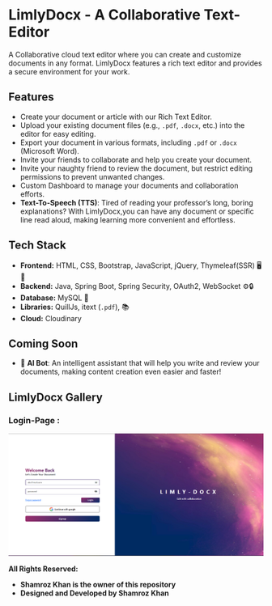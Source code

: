 # LimlyDocx - A Collaborative Text-Editor

A Collaborative cloud text editor where you can create and customize documents in any format. LimlyDocx features a rich text editor and provides a secure environment for your work.

## Features

- Create your document or article with our Rich Text Editor.
- Upload your existing document files (e.g., `.pdf`, `.docx`, etc.) into the editor for easy editing.
- Export your document in various formats, including `.pdf` or `.docx` (Microsoft Word).
- Invite your friends to collaborate and help you create your document.
- Invite your naughty friend to review the document, but restrict editing permissions to prevent unwanted changes.
- Custom Dashboard to manage your documents and collaboration efforts.
- **Text-To-Speech (TTS)**: Tired of reading your professor’s long, boring explanations? With LimlyDocx,you can have any document or specific line read aloud, making learning more convenient and effortless.


## Tech Stack

- **Frontend:** HTML, CSS, Bootstrap, JavaScript, jQuery, Thymeleaf(SSR) 🖥️🎨
- **Backend:** Java, Spring Boot, Spring Security, OAuth2, WebSocket ⚙️🔒
- **Database:** MySQL 💾
- **Libraries:** QuillJs, itext (`.pdf`), 📚
- **Cloud:** Cloudinary

## Coming Soon

- 🤖 **AI Bot**: An intelligent assistant that will help you write and review your documents, making content creation even easier and faster!

## LimlyDocx Gallery
### **Login-Page** :
![LimlyDocx](limlydocx/src/main/resources/static/img/login-image.png "LimlyDocx Login Form")

**All Rights Reserved:**
- **Shamroz Khan is the owner of this repository**
- **Designed and Developed by Shamroz Khan**
